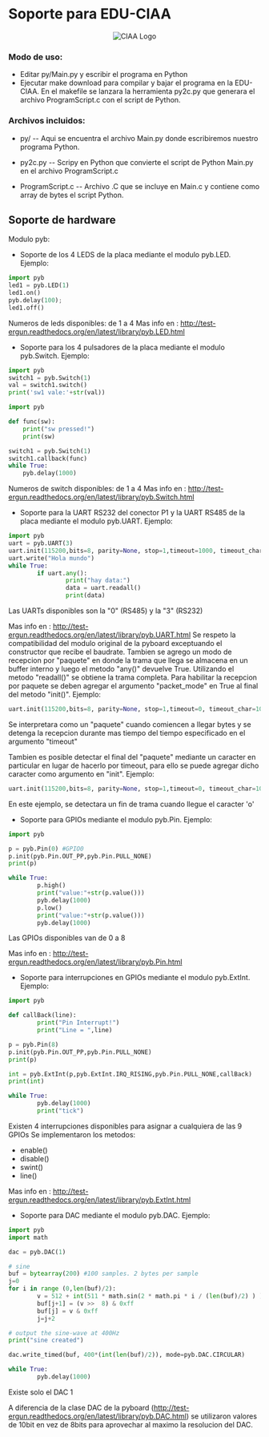 Soporte para EDU-CIAA
========================
<p align="center">
  <img src="https://avatars0.githubusercontent.com/u/6998305?v=3&s=400" alt="CIAA Logo"/>
</p>

### Modo de uso:
- Editar py/Main.py y escribir el programa en Python
- Ejecutar make download para compilar y bajar el programa en la EDU-CIAA. En el makefile se lanzara la herramienta py2c.py que generara el archivo ProgramScript.c con el script de Python.

### Archivos incluidos:
- py/ -- Aqui se encuentra el archivo Main.py donde escribiremos nuestro programa Python.

- py2c.py -- Scripy en Python que convierte el script de Python Main.py en el archivo ProgramScript.c

- ProgramScript.c -- Archivo .C que se incluye en Main.c y contiene como array de bytes el script Python.


## Soporte de hardware

Modulo pyb:
- Soporte de los 4 LEDS de la placa mediante el modulo pyb.LED. Ejemplo:

```python
import pyb
led1 = pyb.LED(1)
led1.on()
pyb.delay(100);
led1.off()
```
Numeros de leds disponibles: de 1 a 4
Mas info en : http://test-ergun.readthedocs.org/en/latest/library/pyb.LED.html

- Soporte para los 4 pulsadores de la placa mediante el modulo pyb.Switch. Ejemplo:

```python
import pyb
switch1 = pyb.Switch(1)
val = switch1.switch()
print('sw1 vale:'+str(val))
```

```python
import pyb

def func(sw):
	print("sw pressed!")
	print(sw)

switch1 = pyb.Switch(1)
switch1.callback(func)
while True:
	pyb.delay(1000)
```


Numeros de switch disponibles:  de 1 a 4
Mas info en : http://test-ergun.readthedocs.org/en/latest/library/pyb.Switch.html

- Soporte para la UART RS232 del conector P1 y la UART RS485 de la placa mediante el modulo pyb.UART. Ejemplo:

```python
import pyb
uart = pyb.UART(3)
uart.init(115200,bits=8, parity=None, stop=1,timeout=1000, timeout_char=1000, read_buf_len=64)
uart.write("Hola mundo")
while True:
        if uart.any():
                print("hay data:")
                data = uart.readall()
                print(data)
```
Las UARTs disponibles son la "0" (RS485) y la "3" (RS232)

Mas info en : http://test-ergun.readthedocs.org/en/latest/library/pyb.UART.html
Se respeto la compatibilidad del modulo original de la pyboard exceptuando el constructor que recibe el baudrate.
Tambien se agrego un modo de recepcion por "paquete" en donde la trama que llega se almacena en un buffer interno y luego el metodo "any()" devuelve True.
Utilizando el metodo "readall()" se obtiene la trama completa. Para habilitar la recepcion por paquete se deben agregar el argumento "packet_mode" en True al final del metodo "init()". Ejemplo:
```python
uart.init(115200,bits=8, parity=None, stop=1,timeout=0, timeout_char=1000, read_buf_len=64,packet_mode=True)
```
Se interpretara como un "paquete" cuando comiencen a llegar bytes y se detenga la recepcion durante mas tiempo del tiempo especificado en el argumento "timeout"

Tambien es posible detectar el final del "paquete" mediante un caracter en particular en lugar de hacerlo por timeout, para ello se puede agregar dicho caracter como argumento en "init". Ejemplo:
```python
uart.init(115200,bits=8, parity=None, stop=1,timeout=0, timeout_char=1000, read_buf_len=64,packet_mode=True,packet_end_char=ord('o'))
```
En este ejemplo, se detectara un fin de trama cuando llegue el caracter 'o'


- Soporte para GPIOs mediante el modulo pyb.Pin. Ejemplo:
```python
import pyb

p = pyb.Pin(0) #GPIO0
p.init(pyb.Pin.OUT_PP,pyb.Pin.PULL_NONE)
print(p)

while True:
        p.high()
        print("value:"+str(p.value()))
        pyb.delay(1000)
        p.low()
        print("value:"+str(p.value()))
        pyb.delay(1000)
```
Las GPIOs disponibles van de 0 a 8

Mas info en : http://test-ergun.readthedocs.org/en/latest/library/pyb.Pin.html


- Soporte para interrupciones en GPIOs mediante el modulo pyb.ExtInt. Ejemplo:
```python
import pyb

def callBack(line):
        print("Pin Interrupt!")
        print("Line = ",line)

p = pyb.Pin(8)
p.init(pyb.Pin.OUT_PP,pyb.Pin.PULL_NONE)
print(p)

int = pyb.ExtInt(p,pyb.ExtInt.IRQ_RISING,pyb.Pin.PULL_NONE,callBack)
print(int)

while True:
        pyb.delay(1000)
        print("tick")
```
Existen 4 interrupciones disponibles para asignar a cualquiera de las 9 GPIOs
Se implementaron los metodos:
- enable()
- disable()
- swint()
- line()

Mas info en : http://test-ergun.readthedocs.org/en/latest/library/pyb.ExtInt.html


- Soporte para DAC mediante el modulo pyb.DAC. Ejemplo:
```python
import pyb
import math

dac = pyb.DAC(1)

# sine
buf = bytearray(200) #100 samples. 2 bytes per sample
j=0
for i in range (0,len(buf)/2):
        v = 512 + int(511 * math.sin(2 * math.pi * i / (len(buf)/2) ) )
        buf[j+1] = (v >>  8) & 0xff
        buf[j] = v & 0xff
        j=j+2

# output the sine-wave at 400Hz
print("sine created")

dac.write_timed(buf, 400*(int(len(buf)/2)), mode=pyb.DAC.CIRCULAR)

while True:
        pyb.delay(1000)

```
Existe solo el DAC 1

A diferencia de la clase DAC de la pyboard (http://test-ergun.readthedocs.org/en/latest/library/pyb.DAC.html) se utilizaron valores de 10bit en vez de 8bits para aprovechar al maximo la resolucion del DAC.


